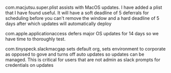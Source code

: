 com.macjutsu.super.plist assists with MacOS updates. I have added a plist that I have found useful. It will have a soft deadline of 5 deferrals for scheduling before you can't remove the window and a hard deadline of 5 days after which updates will automatically deploy

com.apple.applicationaccess defers major OS updates for 14 days so we have time to thoroughly test.

com.tinyspeck.slackmacgap sets default org, sets environment to corporate as opposed to gove and turns off auto updates so updates can be managed. This is critical for users that are not admin as slack prompts for credentials on updates
